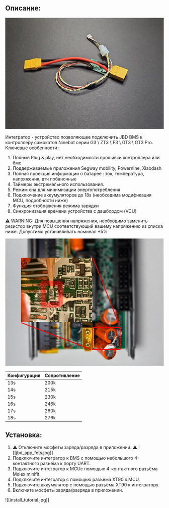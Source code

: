 ## Описание:

![Integrator](img/integrator.jpg)

Интегратор - устройство позволяющее подключить JBD BMS к  контроллеру самокатов Ninebot серии G3 \ ZT3 \ F3 \ GT3 \ GT3 Pro. 
Ключевые особенности :
1. Полный Plug & play, нет необходимости прошивки контроллера или бмс
2. Поддерживаемые приложения Segway mobility, Powernine, Xiaodash
3. Полная проекция информации о батарее : ток, температура, напряжения, втч побаночные
4. Таймеры экстремального использования.
5. Режим сна для минимизации энергопотребления
6. Подключение аккумуляторов до 18s (необходима модификация MCU, подробности ниже)
7. Функция отображения режима зарядки
8. Синхронизация времени устройства с дашбордом (VCU)


⚠️ WARNING: Для повышения напряжения, необходимо заменить резистор внутри MCU соответствующий вашему напряжению из списка ниже. Допустимо устанавливать номинал +5%


![Placement](img/placement.png)

| Конфигурация | Сопротивление |
| ------------ | ------------- |
| 13s          | 200k          |
| 14s          | 215k          |
| 15s          | 230k          |
| 16s          | 246k          |
| 17s          | 260k          |
| 18s          | 276k          |

## Установка:
 
1) ⚠️ Отключите мосфеты заряда/разряда в приложении. ⚠️
![[jbd_app_fets.jpg]]
2) Подключите интегратор к BMS с помощью небольшого 4-контактного разъёма к порту UART.
3) Подключите интегратор к MCUс помощью 4-контактного разъёма Molex minifit.
4) Подключите интегратор с помощью разъёма XT90 к MCU.
5) Подключите аккумулятор с помощью разъёма XT90 к интегратору.
6) Включите мосфеты заряда/разряда в приложении.

![[install_tutorial.jpg]]